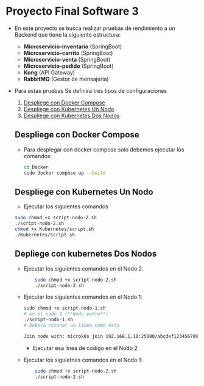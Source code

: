 # Proyecto Final Software 3

* En este proyecto se busca realizar pruebas de rendimiento a un Backend que tiene la siguiente estructura:

    * **Microservicio-inventario** (SpringBoot)
    * **Microservicio-carrito** (SpringBoot)
    * **Microservicio-venta** (SpringBoot)
    * **Microservicio-pedido** (SpringBoot)
    * **Kong** (API Gateway)
    * **RabbitMQ** (Gestor de mensajeria)

* Para estas pruebas Se definira tres tipos de configuraciones

    1. [Despliege con Docker Compose](##despliege-con-docker-compose)
    2. [Despliege con Kubernetes Un Nodo](##despliege-con-kubernetes-un-nodo)
    3. [Despliege con Kubernetes Dos Nodos](##despliege-con-kubernetes-dos-nodos)


    ## Despliege con Docker Compose

    * Para desplegar con docker compose solo debemos ejecutar los comandos:

        ```bash
        cd Docker 
        sudo docker compose up --build
        ```

    ## Despliege con Kubernetes Un Nodo

    * Ejecutar los siguientes comandos 

    ```bash
    sudo chmod +x script-nodo-2.sh
    ./script-nodo-2.sh
    chmod +x Kubernetes/script.sh
    ./Kubernetes/script.sh
    ```

    ## Depliege con kubernetes Dos Nodos

    * Ejecutar los siguientes comandos en el Nodo 2: 

        ```bash
            sudo chmod +x script-nodo-2.sh
            ./script-nodo-2.sh
        ```

    * Ejecutar los siguientes comandos en el Nodo 1: 

        ```bash
        sudo chmod +x script-nodo-1.sh
        # en el nodo 1 (**Nodo padre**) 
        ./script-nodo-1.sh
        # Debera retonar un linea como esta
        ```
        ```bash
        Join node with: microk8s join 192.168.1.10:25000/abcdef1234567890abcdef1234567890
        ```
        * Ejecutar esa linea de codigo en el Nodo 2
    
    * Ejecutar los siguietnes comandos en el Nodo 1:

        ```bash
            sudo chmod +x script-nodo-2.sh
            ./script-nodo-2.sh
        ```
